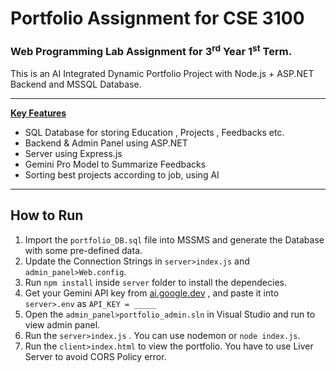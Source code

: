 # Portfolio Assignment for CSE 3100

### Web Programming Lab Assignment for 3<sup>rd</sup> Year 1<sup>st</sup> Term.

This is an AI Integrated Dynamic Portfolio Project with  Node.js + ASP.NET Backend and MSSQL Database.

<hr>
<u><b>Key Features</b></u>

- SQL Database for  storing Education , Projects , Feedbacks etc.
- Backend & Admin Panel using ASP.NET
- Server using Express.js
- Gemini Pro Model to Summarize Feedbacks
- Sorting best projects according to job, using AI

<hr>

## How to Run

1. Import the ```portfolio_DB.sql``` file into MSSMS and generate the Database with some pre-defined data.
2. Update the Connection Strings in ```server>index.js``` and ```admin_panel>Web.config```.
3. Run ```npm install``` inside ```server``` folder to install the dependecies.
4. Get your Gemini API key from [ai.google.dev](https://ai.google.dev) , and paste it into ```server>.env``` as ```API_KEY = _____```
5. Open the ```admin_panel>portfolio_admin.sln``` in Visual Studio and run to view admin panel.
6. Run the ```server>index.js``` . You can use nodemon or ```node index.js```.
7. Run the ```client>index.html``` to view the portfolio. You have to use Liver Server to avoid CORS Policy error.
